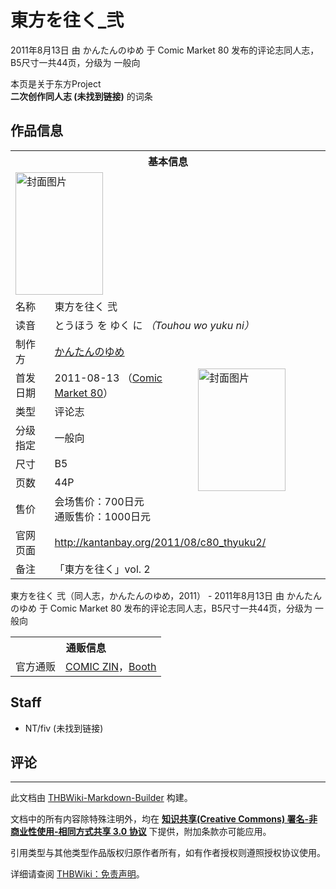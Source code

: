 # 東方を往く_弐

<!-- source html: G:\repos\THBWiki-Markdown-Builder\THBWikiMarkdown\Temp\main\9\9d\ns0%3A%E6%9D%B1%E6%96%B9%E3%82%92%E5%BE%80%E3%81%8F_%E5%BC%90.html -->

2011年8月13日 由 かんたんのゆめ 于 Comic Market 80 发布的评论志同人志，B5尺寸一共44页，分级为 一般向

本页是关于东方Project  
 **二次创作同人志 (未找到链接)** 的词条

## 作品信息

<table><tbody><tr><th colspan="3">基本信息</th></tr><tr><td class="cover-artwork-mobile" colspan="2"><a href="./文件-東方を往く_弐封面.png.md" class="image" title="封面图片"><img alt="封面图片" src="https://upload.thwiki.cc/thumb/c/c4/%E6%9D%B1%E6%96%B9%E3%82%92%E5%BE%80%E3%81%8F_%E5%BC%90%E5%B0%81%E9%9D%A2.png/140px-%E6%9D%B1%E6%96%B9%E3%82%92%E5%BE%80%E3%81%8F_%E5%BC%90%E5%B0%81%E9%9D%A2.png" decoding="async" loading="lazy" width="140" height="196" srcset="https://upload.thwiki.cc/thumb/c/c4/%E6%9D%B1%E6%96%B9%E3%82%92%E5%BE%80%E3%81%8F_%E5%BC%90%E5%B0%81%E9%9D%A2.png/210px-%E6%9D%B1%E6%96%B9%E3%82%92%E5%BE%80%E3%81%8F_%E5%BC%90%E5%B0%81%E9%9D%A2.png 1.5x, https://upload.thwiki.cc/thumb/c/c4/%E6%9D%B1%E6%96%B9%E3%82%92%E5%BE%80%E3%81%8F_%E5%BC%90%E5%B0%81%E9%9D%A2.png/280px-%E6%9D%B1%E6%96%B9%E3%82%92%E5%BE%80%E3%81%8F_%E5%BC%90%E5%B0%81%E9%9D%A2.png 2x" data-file-width="814" data-file-height="1138"></a></td>
</tr><tr><td class="label">名称</td><td colspan="2"> 東方を往く 弐 </td></tr><tr><td class="label">读音</td><td colspan="2"> とうほう を ゆく に <i>（Touhou wo yuku ni）</i> </td></tr><tr><td class="label">制作方</td><td><a href="./かんたんのゆめ.md" title="かんたんのゆめ">かんたんのゆめ</a></td><td class="cover-artwork" rowspan="7" style="min-width:196px;"><a href="./文件-東方を往く_弐封面.png.md" class="image" title="封面图片"><img alt="封面图片" src="https://upload.thwiki.cc/thumb/c/c4/%E6%9D%B1%E6%96%B9%E3%82%92%E5%BE%80%E3%81%8F_%E5%BC%90%E5%B0%81%E9%9D%A2.png/140px-%E6%9D%B1%E6%96%B9%E3%82%92%E5%BE%80%E3%81%8F_%E5%BC%90%E5%B0%81%E9%9D%A2.png" decoding="async" loading="lazy" width="140" height="196" srcset="https://upload.thwiki.cc/thumb/c/c4/%E6%9D%B1%E6%96%B9%E3%82%92%E5%BE%80%E3%81%8F_%E5%BC%90%E5%B0%81%E9%9D%A2.png/210px-%E6%9D%B1%E6%96%B9%E3%82%92%E5%BE%80%E3%81%8F_%E5%BC%90%E5%B0%81%E9%9D%A2.png 1.5x, https://upload.thwiki.cc/thumb/c/c4/%E6%9D%B1%E6%96%B9%E3%82%92%E5%BE%80%E3%81%8F_%E5%BC%90%E5%B0%81%E9%9D%A2.png/280px-%E6%9D%B1%E6%96%B9%E3%82%92%E5%BE%80%E3%81%8F_%E5%BC%90%E5%B0%81%E9%9D%A2.png 2x" data-file-width="814" data-file-height="1138"></a></td>
</tr><tr><td class="label">首发日期</td><td>2011-08-13&#160;（<a href="/展会作品列表?e=Comic+Market%2380">Comic Market 80</a>）</td></tr><tr><td class="label">类型</td><td>评论志</td></tr><tr><td class="label">分级指定</td><td>一般向</td></tr><tr><td class="label">尺寸</td><td>B5</td></tr><tr><td class="label">页数</td><td>44P</td></tr><tr><td class="label">售价</td><td>会场售价：700日元<br>通贩售价：1000日元</td></tr>
<tr><td class="label">官网页面</td><td colspan="2"><a rel="nofollow" class="external free" href="http://kantanbay.org/2011/08/c80_thyuku2/">http://kantanbay.org/2011/08/c80_thyuku2/</a></td></tr><tr><td class="label">备注</td><td colspan="2">「東方を往く」vol. 2</td></tr></tbody></table>

東方を往く 弐（同人志，かんたんのゆめ，2011） - 2011年8月13日 由 かんたんのゆめ 于 Comic Market 80 发布的评论志同人志，B5尺寸一共44页，分级为 一般向

<table><tbody><tr><th colspan="3">通贩信息</th></tr><tr><td class="label">官方通贩</td><td colspan="2"><a rel="nofollow" class="external text" href="https://shop.comiczin.jp/products/detail.php?product_id=9602">COMIC ZIN</a>，<a rel="nofollow" class="external text" href="https://kantanbay.booth.pm/items/9601">Booth</a></td></tr></tbody></table>



## Staff
- NT/fiv (未找到链接)


## 评论




---

此文档由 [THBWiki-Markdown-Builder](https://github.com/Delsin-Yu/THBWiki-Markdown-Builder) 构建。

文档中的所有内容除特殊注明外，均在 [**知识共享(Creative Commons) 署名-非商业性使用-相同方式共享 3.0 协议**](https://creativecommons.org/licenses/by-sa/3.0/deed.zh-hans) 下提供，附加条款亦可能应用。

引用类型与其他类型作品版权归原作者所有，如有作者授权则遵照授权协议使用。

详细请查阅 [THBWiki：免责声明](https://thbwiki.cc/THBWiki:%E5%85%8D%E8%B4%A3%E5%A3%B0%E6%98%8E)。

